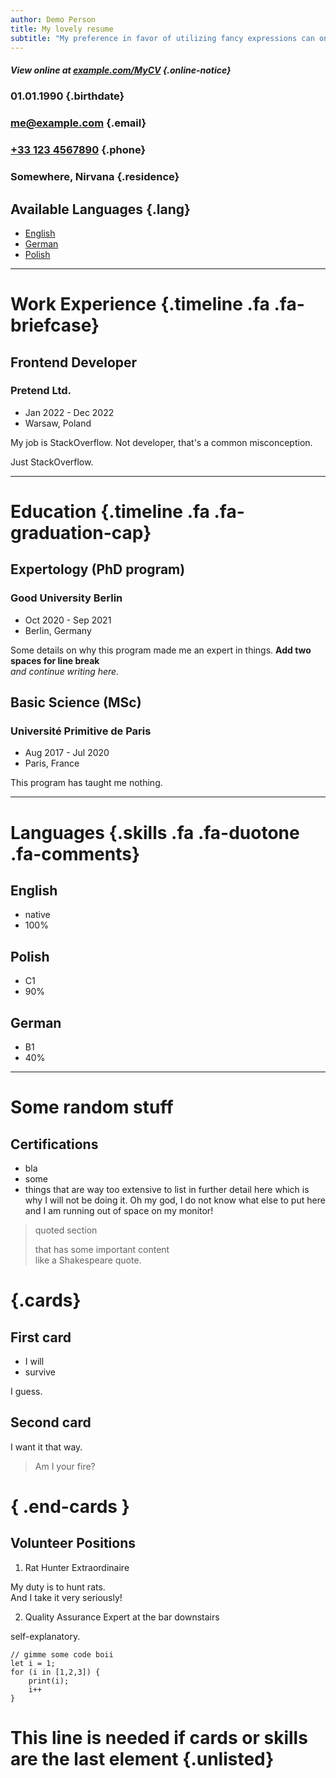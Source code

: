```yaml
---
author: Demo Person
title: My lovely resume
subtitle: "My preference in favor of utilizing fancy expressions can only be described as uncanny."
---
```


##### <i class="fa fa-info-circle"></i> View online at [example.com/MyCV](https://example.com/MyCV) {.online-notice}

### 01.01.1990 {.birthdate}

### [me@example.com](mailto:me@example.com) {.email}

### [+33 123 4567890](tel:331234567890) {.phone}

### Somewhere, Nirvana {.residence}

## Available Languages {.lang}

- [English](demo.html)
- [German](https://hackertyper.net/)
- [Polish]()

---

# Work Experience {.timeline .fa .fa-briefcase}

## Frontend Developer

### Pretend Ltd.

- Jan 2022 - Dec 2022
- Warsaw, Poland

My job is StackOverflow. Not developer, that's a common misconception.

Just StackOverflow.

---

# Education {.timeline .fa .fa-graduation-cap}

## Expertology (PhD program)

### Good University Berlin

- Oct 2020 - Sep 2021
- Berlin, Germany

Some details on why this program made me an expert in things. **Add two spaces for line break**  
_and continue writing here._

## Basic Science (MSc)

### Université Primitive de Paris

- Aug 2017 - Jul 2020
- Paris, France

This program has taught me nothing.

---

# Languages {.skills .fa .fa-duotone .fa-comments}

## English

- native
- 100%

## Polish

- C1
- 90%

## German

- B1
- 40%

---

# Some random stuff

## Certifications

- bla
- some
- things that are way too extensive to list in further detail here which is why I will not be doing it. Oh my god, I do not know what else to put here and I am running out of space on my monitor!

> quoted section
>
> that has some important content  
> like a Shakespeare quote.

# {.cards}

## First card

- I will
- survive

I guess.

## Second card

I want it that way.

> Am I your fire?

# { .end-cards }

## Volunteer Positions

1. Rat Hunter Extraordinaire

My duty is to hunt rats.  
And I take it very seriously!

2. Quality Assurance Expert at the bar downstairs

self-explanatory.

```
// gimme some code boii
let i = 1;
for (i in [1,2,3]) {
    print(i);
    i++
}
```

# This line is needed if cards or skills are the last element {.unlisted}
